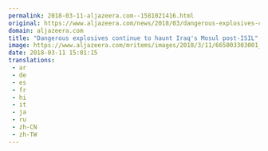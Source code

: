 ```yaml
---
permalink: 2018-03-11-aljazeera.com--1581021416.html
original: https://www.aljazeera.com/news/2018/03/dangerous-explosives-continue-haunt-iraqs-mosul-post-isil-180311144315257.html
domain: aljazeera.com
title: "Dangerous explosives continue to haunt Iraq's Mosul post-ISIL"
image: https://www.aljazeera.com/mritems/images/2018/3/11/665003303001_5749296859001_5749291406001-th.jpg
date: 2018-03-11 15:01:15
translations: 
 - ar
 - de
 - es
 - fr
 - hi
 - it
 - ja
 - ru
 - zh-CN
 - zh-TW
---
```


